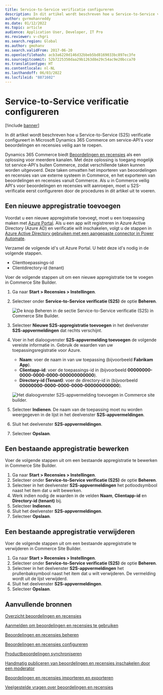 ```yaml
---
title: Service-to-Service verificatie configureren
description: In dit artikel wordt beschreven hoe u Service-to-Service verificatie configureert in Microsoft Dynamics 365 Commerce om service-API's voor beoordelingen en recensies veilig aan te roepen.
author: gvrmohanreddy
ms.date: 01/12/2022
ms.topic: article
audience: Application User, Developer, IT Pro
ms.reviewer: v-chgri
ms.search.region: Global
ms.author: gmohanv
ms.search.validFrom: 2017-06-20
ms.openlocfilehash: acb3a6220d146d32bbeb5bd8169033bc897ec3fe
ms.sourcegitcommit: 52b7225350daa29b1263d8e29c54ac9e20bcca70
ms.translationtype: HT
ms.contentlocale: nl-NL
ms.lasthandoff: 06/03/2022
ms.locfileid: "8871602"
---
```

# <a name="configure-service-to-service-authentication"></a>Service-to-Service verificatie configureren

[!include [banner](includes/banner.md)]

In dit artikel wordt beschreven hoe u Service-to-Service (S2S) verificatie configureert in Microsoft Dynamics 365 Commerce om service-API's voor beoordelingen en recensies veilig aan te roepen.

Dynamics 365 Commerce biedt [Beoordelingen en recensies](ratings-reviews-overview.md) als een oplossing voor meerdere kanalen. Met deze oplossing is toegang mogelijk tot service-API's buiten Commerce, zodat verschillende taken kunnen worden uitgevoerd. Deze taken omvatten het importeren van beoordelingen en recensies van uw externe systeem in Commerce, en het exporteren van beoordelingen en recensies vanuit Commerce. Als u in Commerce veilig API's voor beoordelingen en recensies wilt aanroepen, moet u S2S-verificatie eerst configureren door de procedures in dit artikel uit te voeren.

## <a name="add-a-new-app-registration"></a>Een nieuwe appregistratie toevoegen

Voordat u een nieuwe appregistratie toevoegt, moet u een toepassing maken met [Azure Portal](https://portal.azure.com). Als u een app wilt registreren in Azure Active Directory (Azure AD) en verificatie wilt inschakelen, volgt u de stappen in [Azure Active Directory gebruiken met een aangepaste connector in Power Automate](/connectors/custom-connectors/azure-active-directory-authentication).

Verzamel de volgende id's uit Azure Portal. U hebt deze id's nodig in de volgende stappen.

- Clienttoepassings-id
- Clientdirectory-id (tenant)

Voer de volgende stappen uit om een nieuwe appregistratie toe te voegen in Commerce Site Builder.

1. Ga naar **Start \> Recensies \> Instellingen**.
1. Selecteer onder **Service-to-Service verificatie (S2S)** de optie **Beheren**.

    ![De knop Beheren in de sectie Service-to-Service verificatie (S2S) in Commerce Site Builder.](media/Ratings-reviews-settings-service-to-service-authentication.png)

1. Selecteer **Nieuwe S2S-appregistratie toevoegen** in het deelvenster **S2S-appvermeldingen** dat rechts verschijnt.
1. Voer in het dialoogvenster **S2S-appvermelding toevoegen** de volgende vereiste informatie in. Gebruik de waarden van uw toepassingsregistratie voor Azure.

    - **Naam**: voer de naam in van uw toepassing (bijvoorbeeld **Fabrikam App**).
    - **Clientapp-id**: voer de toepassings-id in (bijvoorbeeld **00000000-0000-0000-0000-000000000000**).
    - **Directory-id (Tenant)**: voer de directory-id in (bijvoorbeeld **00000000-0000-0000-0000-000000000000**).

    ![Het dialoogvenster S2S-appvermelding toevoegen in Commerce site builder.](media/Ratings-reviews-settings-S2S-APP-entry.png)

1. Selecteer **Indienen**. De naam van de toepassing moet nu worden weergegeven in de lijst in het deelvenster **S2S-appvermeldingen**.
1. Sluit het deelvenster **S2S-appvermeldingen**.
1. Selecteer **Opslaan**.

## <a name="edit-an-existing-app-registration"></a>Een bestaande appregistratie bewerken

Voer de volgende stappen uit om een bestaande appregistratie te bewerken in Commerce Site Builder.

1. Ga naar **Start \> Recensies \> Instellingen**.
1. Selecteer onder **Service-to-Service verificatie (S2S)** de optie **Beheren**.
1. Selecteer in het deelvenster **S2S-appvermeldingen** het potloodsymbool naast het item dat u wilt bewerken.
1. Werk indien nodig de waarden in de velden **Naam**, **Clientapp-id** en **Directory-id (tenant)** bij.
1. Selecteer **Indienen**.
1. Sluit het deelvenster **S2S-appvermeldingen**.
1. Selecteer **Opslaan**.

## <a name="remove-an-existing-app-registration"></a>Een bestaande appregistratie verwijderen

Voer de volgende stappen uit om een bestaande appregistratie te verwijderen in Commerce Site Builder.

1. Ga naar **Start \> Recensies \> Instellingen**.
1. Selecteer onder **Service-to-Service verificatie (S2S)** de optie **Beheren**.
1. Selecteer in het deelvenster **S2S-appvermeldingen** het prullenbaksymbool naast het item dat u wilt verwijderen. De vermelding wordt uit de lijst verwijderd.
1. Sluit het deelvenster **S2S-appvermeldingen**.
1. Selecteer **Opslaan**.

## <a name="additional-resources"></a>Aanvullende bronnen

[Overzicht beoordelingen en recensies](ratings-reviews-overview.md)

[Aanmelden om beoordelingen en recensies te gebruiken](opt-in-ratings-reviews.md)

[Beoordelingen en recensies beheren](manage-reviews.md)

[Beoordelingen en recensies configureren](configure-ratings-reviews.md)

[Productbeoordelingen synchroniseren](sync-product-ratings.md)

[Handmatig publiceren van beoordelingen en recensies inschakelen door een moderator](manual-publish-rating-reviews.md)

[Beoordelingen en recensies importeren en exporteren](import-export-reviews.md)

[Veelgestelde vragen over beoordelingen en recensies](ratings-reviews-faq.md) 
